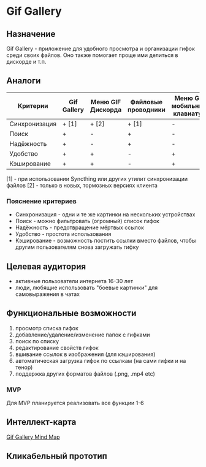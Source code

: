 # Gif Gallery
## Назначение
Gif Gallery - приложение для удобного просмотра и организации гифок среди своих файлов. Оно также помогает проще ими делиться в дискорде и т.п.
## Аналоги
| Критерии      | Gif Gallery | Меню GIF Дискорда | Файловые проводники | Меню GIF мобильных клавиатур |
| ------------- | ----------- | ----------------- | ------------------- | ---------------------------- |
| Синхронизация | + [1]       | + [2]             | + [1]               | -                            |
| Поиск         | +           | -                 | +                   | -                            |
| Надёжность    | +           | -                 | +                   | -                            |
| Удобство      | +           | +                 | -                   | +                            |
| Кэширование   | +           | +                 | -                   | +                            |
[1] - при использовании Syncthing или других утилит синхронизации файлов
[2] - только в новых, тормозных версиях клиента
### Пояснение критериев
- Синхронизация - одни и те же картинки на нескольких устройствах
- Поиск - можно фильтровать (огромный) список гифок
- Надёжность - предотвращение мёртвых ссылок
- Удобство - простота использования
- Кэширование - возможность постить ссылки вместо файлов, чтобы другим пользователям снова загружать гифку
## Целевая аудитория
- активные пользователи интернета 16-30 лет
- люди, любящие использовать "боевые картинки" для самовыражения в чатах
## Функциональные возможности
1. просмотр списка гифок
2. добавление/удаление/изменение папок с гифками
3. поиск по списку
4. редактирование свойств гифок
5. вшивание ссылок в изображения (для кэширования)
6. автоматическая загрузка гифок по ссылкам (на сами гифки и на тенор)
7. поддержка других форматов файлов (.png, .mp4 etc)
### MVP
Для MVP планируется реализовать все функции 1-6
## Интеллект-карта
[Gif Gallery Mind Map](https://www.figma.com/file/6BXGMRsITIxxFbPQKJlr1r/Gif-Gallery-Mind-Map?type=whiteboard&node-id=0%3A1&t=JBpyHPjxCBZDL9fQ-1)

## Кликабельный прототип
